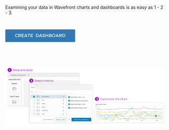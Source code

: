 <div class="container-fluid">
<div class="col-sm-12 col-md-6">

<p>Examining your data in Wavefront charts and dashboards is as easy as 1 - 2 - 3.</p>
<p>&nbsp;</p>
<a href="../dashboards/untitled-dashboard/create"><img src="images/create_dashboard_button.png"></img> </a>
<p>&nbsp;</p>
<p>&nbsp;</p>
<img src="images/dashboards_charts.png"></img>
&nbsp;
</div>
</div>
